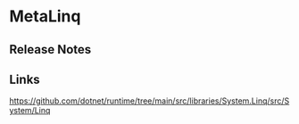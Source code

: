 # MetaLinq


## Release Notes

## Links
https://github.com/dotnet/runtime/tree/main/src/libraries/System.Linq/src/System/Linq